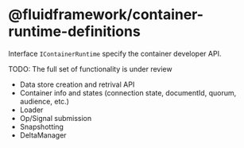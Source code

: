 # @fluidframework/container-runtime-definitions

Interface `IContainerRuntime` specify the container developer API.

TODO: The full set of functionality is under review

- Data store creation and retrival API
- Container info and states (connection state, documentId, quorum, audience, etc.)
- Loader
- Op/Signal submission
- Snapshotting
- DeltaManager
